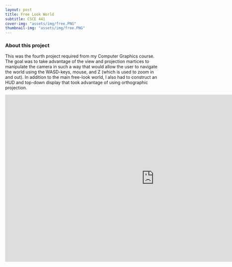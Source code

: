 ```yaml
---
layout: post
title: Free Look World
subtitle: CSCE 441
cover-img: "assets/img/free.PNG"
thumbnail-img: "assets/img/free.PNG"
---
```



### About this project
This was the fourth project required from my Computer Graphics course. The goal was to take advantage of the view and projection martices to manipulate the camera in such a way that would allow the user to navigate the world using the WASD-keys, mouse, and Z (which is used to zoom in and out). In addition to the main free-look world, I also had to construct an HUD and top-down display that took advantage of using orthographic projection. 

<iframe width="960" height="540" src="https://www.youtube.com/embed/NMFVUWm8twk" title="YouTube video player" frameborder="0" allow="accelerometer; autoplay; clipboard-write; encrypted-media; gyroscope; picture-in-picture" allowfullscreen></iframe>